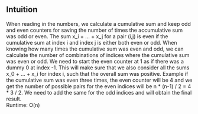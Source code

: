 ## Intuition
When reading in the numbers, we calculate a cumulative sum and keep odd and even counters for saving the number of times the accumulative sum was odd or even. The sum x_i + ... + x_j for a pair (i,j) is even if the cumulative sum at index i and index j is either both even or odd. When knowing how many times the cumulative sum was even and odd, we can calculate the number of combinations of indices where the cumulative sum was even or odd. We need to start the even counter at 1 as if there was a dummy 0 at index -1. This will make sure that we also consider all the sums x_0 + ... + x_i for index i, such that the overall sum was positive. Example if the cumulative sum was even three times, the even counter will be 4 and we get the number of possible pairs for the even indices will be n * (n-1) / 2 = 4 * 3 / 2. We need to add the same for the odd indices and will obtain the final result.\
Runtime: O(n)